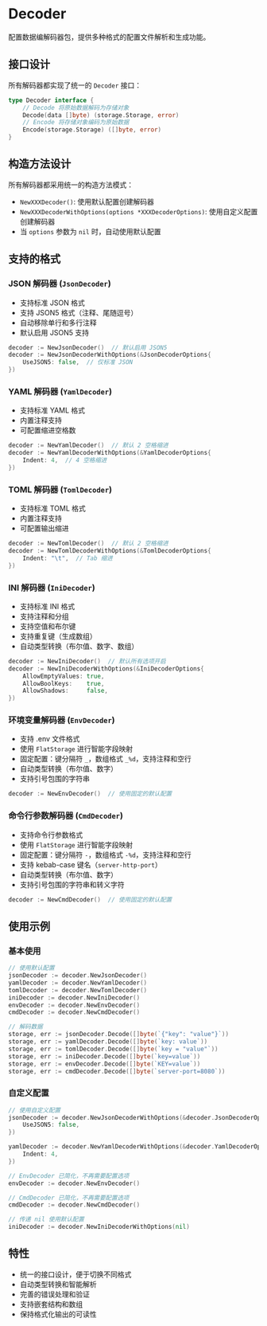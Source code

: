 # Decoder

配置数据编解码器包，提供多种格式的配置文件解析和生成功能。

## 接口设计

所有解码器都实现了统一的 `Decoder` 接口：

```go
type Decoder interface {
    // Decode 将原始数据解码为存储对象
    Decode(data []byte) (storage.Storage, error)
    // Encode 将存储对象编码为原始数据
    Encode(storage.Storage) ([]byte, error)
}
```

## 构造方法设计

所有解码器都采用统一的构造方法模式：

- `NewXXXDecoder()`: 使用默认配置创建解码器
- `NewXXXDecoderWithOptions(options *XXXDecoderOptions)`: 使用自定义配置创建解码器
- 当 `options` 参数为 `nil` 时，自动使用默认配置

## 支持的格式

### JSON 解码器 (`JsonDecoder`)
- 支持标准 JSON 格式
- 支持 JSON5 格式（注释、尾随逗号）
- 自动移除单行和多行注释
- 默认启用 JSON5 支持

```go
decoder := NewJsonDecoder()  // 默认启用 JSON5
decoder := NewJsonDecoderWithOptions(&JsonDecoderOptions{
    UseJSON5: false,  // 仅标准 JSON
})
```

### YAML 解码器 (`YamlDecoder`)
- 支持标准 YAML 格式
- 内置注释支持
- 可配置缩进空格数

```go
decoder := NewYamlDecoder()  // 默认 2 空格缩进
decoder := NewYamlDecoderWithOptions(&YamlDecoderOptions{
    Indent: 4,  // 4 空格缩进
})
```

### TOML 解码器 (`TomlDecoder`)
- 支持标准 TOML 格式
- 内置注释支持
- 可配置输出缩进

```go
decoder := NewTomlDecoder()  // 默认 2 空格缩进
decoder := NewTomlDecoderWithOptions(&TomlDecoderOptions{
    Indent: "\t",  // Tab 缩进
})
```

### INI 解码器 (`IniDecoder`)
- 支持标准 INI 格式
- 支持注释和分组
- 支持空值和布尔键
- 支持重复键（生成数组）
- 自动类型转换（布尔值、数字、数组）

```go
decoder := NewIniDecoder()  // 默认所有选项开启
decoder := NewIniDecoderWithOptions(&IniDecoderOptions{
    AllowEmptyValues: true,
    AllowBoolKeys:    true,
    AllowShadows:     false,
})
```

### 环境变量解码器 (`EnvDecoder`)
- 支持 .env 文件格式
- 使用 `FlatStorage` 进行智能字段映射
- 固定配置：键分隔符 `_`，数组格式 `_%d`，支持注释和空行
- 自动类型转换（布尔值、数字）
- 支持引号包围的字符串

```go
decoder := NewEnvDecoder()  // 使用固定的默认配置
```

### 命令行参数解码器 (`CmdDecoder`)
- 支持命令行参数格式
- 使用 `FlatStorage` 进行智能字段映射
- 固定配置：键分隔符 `-`，数组格式 `-%d`，支持注释和空行
- 支持 kebab-case 键名（`server-http-port`）
- 自动类型转换（布尔值、数字）
- 支持引号包围的字符串和转义字符

```go
decoder := NewCmdDecoder()  // 使用固定的默认配置
```

## 使用示例

### 基本使用

```go
// 使用默认配置
jsonDecoder := decoder.NewJsonDecoder()
yamlDecoder := decoder.NewYamlDecoder()
tomlDecoder := decoder.NewTomlDecoder()
iniDecoder := decoder.NewIniDecoder()
envDecoder := decoder.NewEnvDecoder()
cmdDecoder := decoder.NewCmdDecoder()

// 解码数据
storage, err := jsonDecoder.Decode([]byte(`{"key": "value"}`))
storage, err := yamlDecoder.Decode([]byte(`key: value`))
storage, err := tomlDecoder.Decode([]byte(`key = "value"`))
storage, err := iniDecoder.Decode([]byte(`key=value`))
storage, err := envDecoder.Decode([]byte(`KEY=value`))
storage, err := cmdDecoder.Decode([]byte(`server-port=8080`))
```

### 自定义配置

```go
// 使用自定义配置
jsonDecoder := decoder.NewJsonDecoderWithOptions(&decoder.JsonDecoderOptions{
    UseJSON5: false,
})

yamlDecoder := decoder.NewYamlDecoderWithOptions(&decoder.YamlDecoderOptions{
    Indent: 4,
})

// EnvDecoder 已简化，不再需要配置选项
envDecoder := decoder.NewEnvDecoder()

// CmdDecoder 已简化，不再需要配置选项
cmdDecoder := decoder.NewCmdDecoder()

// 传递 nil 使用默认配置
iniDecoder := decoder.NewIniDecoderWithOptions(nil)
```

## 特性

- 统一的接口设计，便于切换不同格式
- 自动类型转换和智能解析
- 完善的错误处理和验证
- 支持嵌套结构和数组
- 保持格式化输出的可读性